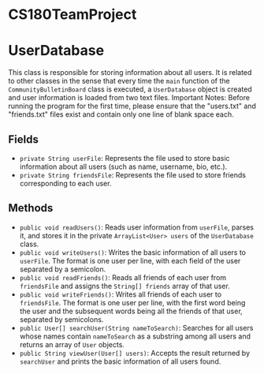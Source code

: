 # CS180TeamProject



# UserDatabase

This class is responsible for storing information about all users. It is related to other classes in the sense that every time the `main` function of the `CommunityBulletinBoard` class is executed, a `UserDatabase` object is created and user information is loaded from two text files.
Important Notes: Before running the program for the first time, please ensure that the "users.txt" and "friends.txt" files exist and contain only one line of blank space each.

## Fields

- `private String userFile`: Represents the file used to store basic information about all users (such as name, username, bio, etc.).
- `private String friendsFile`: Represents the file used to store friends corresponding to each user.

## Methods

- `public void readUsers()`: Reads user information from `userFile`, parses it, and stores it in the private `ArrayList<User> users` of the `UserDatabase` class.
- `public void writeUsers()`: Writes the basic information of all users to `userFile`. The format is one user per line, with each field of the user separated by a semicolon.
- `public void readFriends()`: Reads all friends of each user from `friendsFile` and assigns the `String[] friends` array of that user.
- `public void writeFriends()`: Writes all friends of each user to `friendsFile`. The format is one user per line, with the first word being the user and the subsequent words being all the friends of that user, separated by semicolons.
- `public User[] searchUser(String nameToSearch)`: Searches for all users whose names contain `nameToSearch` as a substring among all users and returns an array of `User` objects.
- `public String viewUser(User[] users)`: Accepts the result returned by `searchUser` and prints the basic information of all users found.


